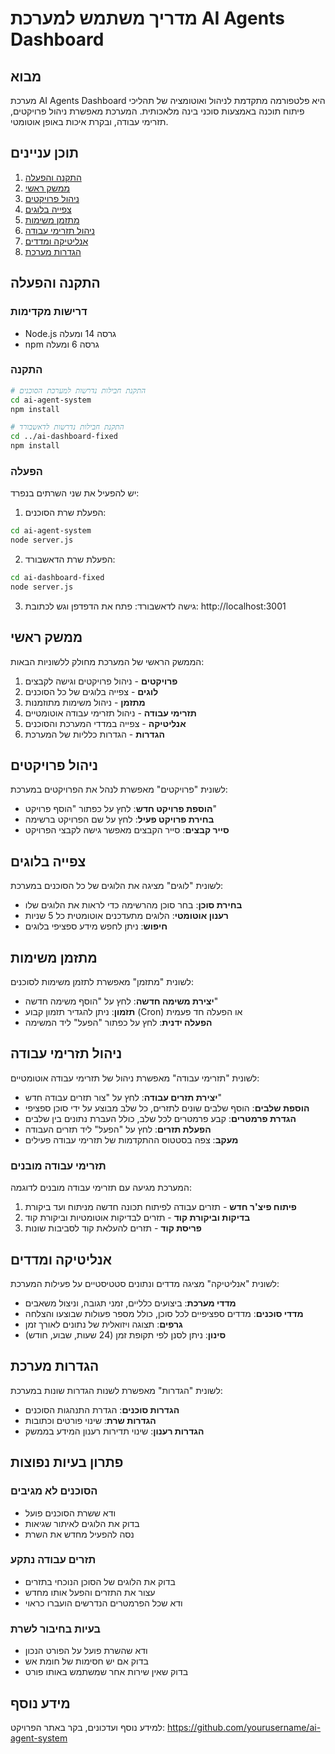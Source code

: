 # מדריך משתמש למערכת AI Agents Dashboard

## מבוא

מערכת AI Agents Dashboard היא פלטפורמה מתקדמת לניהול ואוטומציה של תהליכי פיתוח תוכנה באמצעות סוכני בינה מלאכותית. המערכת מאפשרת ניהול פרויקטים, תזרימי עבודה, ובקרת איכות באופן אוטומטי.

## תוכן עניינים

1. [התקנה והפעלה](#התקנה-והפעלה)
2. [ממשק ראשי](#ממשק-ראשי)
3. [ניהול פרויקטים](#ניהול-פרויקטים)
4. [צפייה בלוגים](#צפייה-בלוגים)
5. [מתזמן משימות](#מתזמן-משימות)
6. [ניהול תזרימי עבודה](#ניהול-תזרימי-עבודה)
7. [אנליטיקה ומדדים](#אנליטיקה-ומדדים)
8. [הגדרות מערכת](#הגדרות-מערכת)

## התקנה והפעלה

### דרישות מקדימות
- Node.js גרסה 14 ומעלה
- npm גרסה 6 ומעלה

### התקנה

```bash
# התקנת חבילות נדרשות למערכת הסוכנים
cd ai-agent-system
npm install

# התקנת חבילות נדרשות לדאשבורד
cd ../ai-dashboard-fixed
npm install
```

### הפעלה

יש להפעיל את שני השרתים בנפרד:

1. הפעלת שרת הסוכנים:
```bash
cd ai-agent-system
node server.js
```

2. הפעלת שרת הדאשבורד:
```bash
cd ai-dashboard-fixed
node server.js
```

3. גישה לדאשבורד:
פתח את הדפדפן וגש לכתובת: http://localhost:3001

## ממשק ראשי

הממשק הראשי של המערכת מחולק ללשוניות הבאות:

1. **פרויקטים** - ניהול פרויקטים וגישה לקבצים
2. **לוגים** - צפייה בלוגים של כל הסוכנים
3. **מתזמן** - ניהול משימות מתוזמנות
4. **תזרימי עבודה** - ניהול תזרימי עבודה אוטומטיים
5. **אנליטיקה** - צפייה במדדי המערכת והסוכנים
6. **הגדרות** - הגדרות כלליות של המערכת

## ניהול פרויקטים

לשונית "פרויקטים" מאפשרת לנהל את הפרויקטים במערכת:

- **הוספת פרויקט חדש**: לחץ על כפתור "הוסף פרויקט"
- **בחירת פרויקט פעיל**: לחץ על שם הפרויקט ברשימה
- **סייר קבצים**: סייר הקבצים מאפשר גישה לקבצי הפרויקט

## צפייה בלוגים

לשונית "לוגים" מציגה את הלוגים של כל הסוכנים במערכת:

- **בחירת סוכן**: בחר סוכן מהרשימה כדי לראות את הלוגים שלו
- **רענון אוטומטי**: הלוגים מתעדכנים אוטומטית כל 5 שניות
- **חיפוש**: ניתן לחפש מידע ספציפי בלוגים

## מתזמן משימות

לשונית "מתזמן" מאפשרת לתזמן משימות לסוכנים:

- **יצירת משימה חדשה**: לחץ על "הוסף משימה חדשה"
- **תזמון**: ניתן להגדיר תזמון קבוע (Cron) או הפעלה חד פעמית
- **הפעלה ידנית**: לחץ על כפתור "הפעל" ליד המשימה

## ניהול תזרימי עבודה

לשונית "תזרימי עבודה" מאפשרת ניהול של תזרימי עבודה אוטומטיים:

- **יצירת תזרים עבודה**: לחץ על "צור תזרים עבודה חדש"
- **הוספת שלבים**: הוסף שלבים שונים לתזרים, כל שלב מבוצע על ידי סוכן ספציפי
- **הגדרת פרמטרים**: קבע פרמטרים לכל שלב, כולל העברת נתונים בין שלבים
- **הפעלת תזרים**: לחץ על "הפעל" ליד תזרים העבודה
- **מעקב**: צפה בסטטוס ההתקדמות של תזרימי עבודה פעילים

### תזרימי עבודה מובנים

המערכת מגיעה עם תזרימי עבודה מובנים לדוגמה:

1. **פיתוח פיצ'ר חדש** - תזרים עבודה לפיתוח תכונה חדשה מניתוח ועד ביקורת
2. **בדיקות וביקורת קוד** - תזרים לבדיקות אוטומטיות וביקורת קוד
3. **פריסת קוד** - תזרים להעלאת קוד לסביבות שונות

## אנליטיקה ומדדים

לשונית "אנליטיקה" מציגה מדדים ונתונים סטטיסטיים על פעילות המערכת:

- **מדדי מערכת**: ביצועים כלליים, זמני תגובה, וניצול משאבים
- **מדדי סוכנים**: מדדים ספציפיים לכל סוכן, כולל מספר פעולות שבוצעו והצלחה
- **גרפים**: תצוגה ויזואלית של נתונים לאורך זמן
- **סינון**: ניתן לסנן לפי תקופת זמן (24 שעות, שבוע, חודש)

## הגדרות מערכת

לשונית "הגדרות" מאפשרת לשנות הגדרות שונות במערכת:

- **הגדרות סוכנים**: הגדרת התנהגות הסוכנים
- **הגדרות שרת**: שינוי פורטים וכתובות
- **הגדרות רענון**: שינוי תדירות רענון המידע בממשק

## פתרון בעיות נפוצות

### הסוכנים לא מגיבים
- ודא ששרת הסוכנים פועל
- בדוק את הלוגים לאיתור שגיאות
- נסה להפעיל מחדש את השרת

### תזרים עבודה נתקע
- בדוק את הלוגים של הסוכן הנוכחי בתזרים
- עצור את התזרים והפעל אותו מחדש
- ודא שכל הפרמטרים הנדרשים הועברו כראוי

### בעיות בחיבור לשרת
- ודא שהשרת פועל על הפורט הנכון
- בדוק אם יש חסימות של חומת אש
- בדוק שאין שירות אחר שמשתמש באותו פורט

## מידע נוסף

למידע נוסף ועדכונים, בקר באתר הפרויקט: https://github.com/yourusername/ai-agent-system 